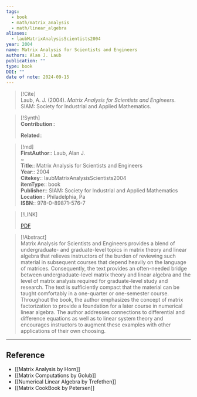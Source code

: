 ```yaml
---
tags:
  - book
  - math/matrix_analysis
  - math/linear_algebra
aliases:
  - laubMatrixAnalysisScientists2004
year: 2004
name: Matrix Analysis for Scientists and Engineers
authors: Alan J. Laub
publication: ""
type: book
DOI: ""
date of note: 2024-09-15
---
```


> [!Cite]  
> Laub, A. J. (2004). _Matrix Analysis for Scientists and Engineers_. SIAM: Society for Industrial and Applied Mathematics.

>[!Synth]  
>**Contribution**::  
>  
>**Related**::   
>  
  
>[!md]  
> **FirstAuthor**:: Laub, Alan J.  
~  
> **Title**:: Matrix Analysis for Scientists and Engineers  
> **Year**:: 2004  
> **Citekey**:: laubMatrixAnalysisScientists2004  
> **itemType**:: book  
> **Publisher**:: SIAM: Society for Industrial and Applied Mathematics  
> **Location**:: Philadelphia, Pa  
> **ISBN**:: 978-0-89871-576-7  

> [!LINK]  
> 
> [PDF](file:///home/lukexie/Documents/Papers/storage/KT2N8DBC/Laub%20-%202004%20-%20Matrix%20Analysis%20for%20Scientists%20and%20Engineers.pdf) 
>  

> [!Abstract]  
> Matrix Analysis for Scientists and Engineers provides a blend of undergraduate- and graduate-level topics in matrix theory and linear algebra that relieves instructors of the burden of reviewing such material in subsequent courses that depend heavily on the language of matrices. Consequently, the text provides an often-needed bridge between undergraduate-level matrix theory and linear algebra and the level of matrix analysis required for graduate-level study and research. The text is sufficiently compact that the material can be taught comfortably in a one-quarter or one-semester course. Throughout the book, the author emphasizes the concept of matrix factorization to provide a foundation for a later course in numerical linear algebra. The author addresses connections to differential and difference equations as well as to linear system theory and encourages instructors to augment these examples with other applications of their own choosing.  

-----
## Reference


- [[Matrix Analysis by Horn]]
- [[Matrix Computations by Golub]]
- [[Numerical Linear Algebra by Trefethen]]
- [[Matrix CookBook by Petersen]]